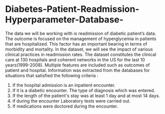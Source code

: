 # Diabetes-Patient-Readmission-Hyperparameter-Database-


The data we will be working with is
readmission of diabetic patient’s data. The
outcome is focused on the management of
hyperglycemia in patients that are
hospitalized. This factor has an important
bearing in terms of morbidity and mortality.
In the dataset, we will see the impact of
various clinical practices in readmission rates.
The dataset constitutes the clinical care at
130 hospitals and coherent networks in the
US for the last 10 years(1999-2008). Multiple
features are included such as outcomes of
patient and hospital. Information was
extracted from the databases for situations
that satisfied the following criteria :
1) If the hospital admission is an
inpatient encounter.
2) If it is a diabetic encounter. The type
of diagnosis which was entered.
3) If the length of the patient's stay was
at least 1 day and at most 14 days.
4) if during the encounter Laboratory
tests were carried out.
5) If medications were doctored during
the encounter.
